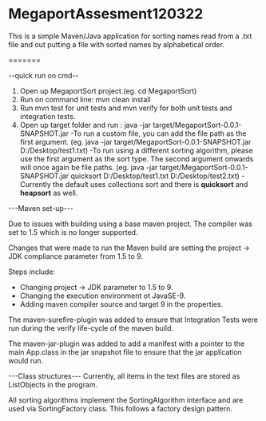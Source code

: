 # MegaportAssesment120322
This is a simple Maven/Java application for sorting names read from a .txt file and out putting a file with sorted names by alphabetical order.

=======

--quick run on cmd--
1. Open up MegaportSort project.(eg. cd MegaportSort)
2. Run on command line: mvn clean install
3. Run mvn test for unit tests and mvn verify for both unit tests and integration tests.
4. Open up target folder and run : java -jar target/MegaportSort-0.0.1-SNAPSHOT.jar
	-To run a custom file, you can add the file path as the first argument. (eg. java -jar target/MegaportSort-0.0.1-SNAPSHOT.jar D:/Desktop/test1.txt)
	-To run using a different sorting algorithm, please use the first argument as the sort type. The second argument onwards will once again be file paths.
	(eg. java -jar target/MegaportSort-0.0.1-SNAPSHOT.jar quicksort D:/Desktop/test1.txt D:/Desktop/test2.txt)
	-Currently the default uses collections sort and there is **quicksort** and **heapsort** as well.
	

---Maven set-up---

Due to issues with building using a base maven project. The compiler was set to 1.5 which is no longer supported. 

Changes that were made to run the Maven build are setting the project -> JDK compliance parameter from 1.5 to 9.

Steps include:
- Changing project -> JDK parameter to 1.5 to 9.
- Changing the execution environment ot JavaSE-9.
- Adding maven compiler source and target 9 in the properties.


The maven-surefire-plugin was added to ensure that Integration Tests were run during the verify life-cycle of the maven build.

The maven-jar-plugin was added to add a manifest with a pointer to the main App.class in the jar snapshot file to ensure that the jar application would run.

---Class structures---
Currently, all items in the text files are stored as ListObjects in the program.

All sorting algorithms implement the SortingAlgorithm interface and are used via SortingFactory class. This follows a factory design pattern.

